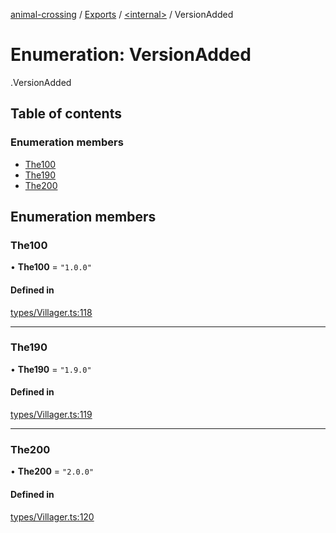 [animal-crossing](../README.md) / [Exports](../modules.md) / [<internal\>](../modules/internal_.md) / VersionAdded

# Enumeration: VersionAdded

[<internal>](../modules/internal_.md).VersionAdded

## Table of contents

### Enumeration members

- [The100](internal_.VersionAdded-5.md#the100)
- [The190](internal_.VersionAdded-5.md#the190)
- [The200](internal_.VersionAdded-5.md#the200)

## Enumeration members

### The100

• **The100** = `"1.0.0"`

#### Defined in

[types/Villager.ts:118](https://github.com/Norviah/animal-crossing/blob/4d5e5b0/module/types/Villager.ts#L118)

___

### The190

• **The190** = `"1.9.0"`

#### Defined in

[types/Villager.ts:119](https://github.com/Norviah/animal-crossing/blob/4d5e5b0/module/types/Villager.ts#L119)

___

### The200

• **The200** = `"2.0.0"`

#### Defined in

[types/Villager.ts:120](https://github.com/Norviah/animal-crossing/blob/4d5e5b0/module/types/Villager.ts#L120)
